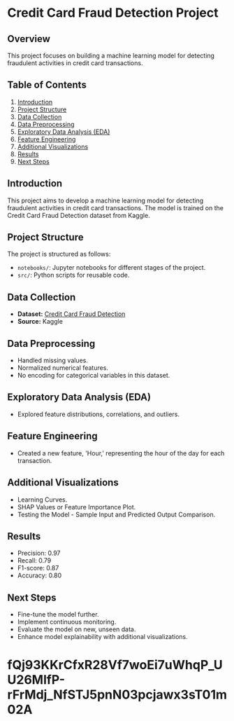 # Credit Card Fraud Detection Project

## Overview
This project focuses on building a machine learning model for detecting fraudulent activities in credit card transactions.

## Table of Contents
1. [Introduction](#introduction)
2. [Project Structure](#project-structure)
3. [Data Collection](#data-collection)
4. [Data Preprocessing](#data-preprocessing)
5. [Exploratory Data Analysis (EDA)](#eda)
6. [Feature Engineering](#feature-engineering)
7. [Additional Visualizations](#additional-visualizations)
8. [Results](#results)
9. [Next Steps](#next-steps)

## Introduction
This project aims to develop a machine learning model for detecting fraudulent activities in credit card transactions. The model is trained on the Credit Card Fraud Detection dataset from Kaggle.

## Project Structure
The project is structured as follows:
- `notebooks/`: Jupyter notebooks for different stages of the project.
- `src/`: Python scripts for reusable code.

## Data Collection
- **Dataset:** [Credit Card Fraud Detection](https://www.kaggle.com/mlg-ulb/creditcardfraud)
- **Source:** Kaggle

## Data Preprocessing
- Handled missing values.
- Normalized numerical features.
- No encoding for categorical variables in this dataset.

## Exploratory Data Analysis (EDA)
- Explored feature distributions, correlations, and outliers.

## Feature Engineering
- Created a new feature, 'Hour,' representing the hour of the day for each transaction.

## Additional Visualizations
- Learning Curves.
- SHAP Values or Feature Importance Plot.
- Testing the Model - Sample Input and Predicted Output Comparison.

## Results
- Precision: 0.97
- Recall: 0.79
- F1-score: 0.87
- Accuracy: 0.80

## Next Steps
- Fine-tune the model further.
- Implement continuous monitoring.
- Evaluate the model on new, unseen data.
- Enhance model explainability with additional visualizations.
# fQj93KKrCfxR28Vf7woEi7uWhqP_UU26MlfP-rFrMdj_NfSTJ5pnN03pcjawx3sT01m02A
